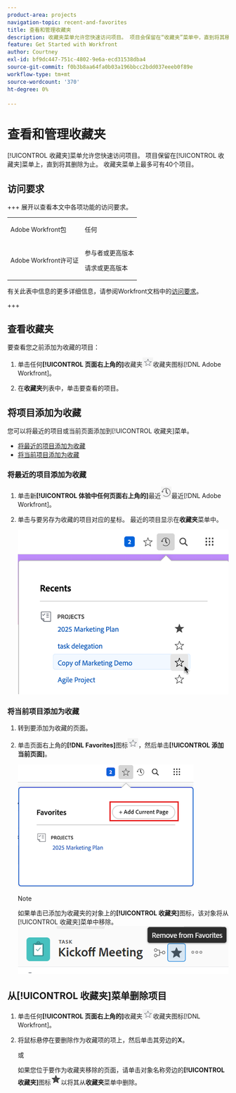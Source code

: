 ```yaml
---
product-area: projects
navigation-topic: recent-and-favorites
title: 查看和管理收藏夹
description: 收藏夹菜单允许您快速访问项目。 项目会保留在“收藏夹”菜单中，直到将其移除为止。 收藏夹菜单上最多可有40个项目。
feature: Get Started with Workfront
author: Courtney
exl-id: bf9dc447-751c-4802-9e6a-ecd31538dba4
source-git-commit: f0b3b8aa64fa0b03a196bbcc2bdd037eeeb0f89e
workflow-type: tm+mt
source-wordcount: '370'
ht-degree: 0%

---
```


# 查看和管理收藏夹

<!-- Audited: 5/2025 -->

[!UICONTROL 收藏夹]菜单允许您快速访问项目。 项目保留在[!UICONTROL 收藏夹]菜单上，直到将其删除为止。 收藏夹菜单上最多可有40个项目。

## 访问要求

+++ 展开以查看本文中各项功能的访问要求。

<table style="table-layout:auto"> 
 <col> 
 </col> 
 <col> 
 </col> 
 <tbody> 
  <tr> 
   <td role="rowheader">Adobe Workfront包</td> 
   <td> <p>任何</p> </td> 
  </tr> 
  <tr> 
   <td role="rowheader">Adobe Workfront许可证</td> 
   <td> <p>
      <p>参与者或更高版本<p>
      <p>请求或更高版本</td> 
  </tr> 
 </tbody> 
</table>

有关此表中信息的更多详细信息，请参阅Workfront文档中的[访问要求](/help/quicksilver/administration-and-setup/add-users/access-levels-and-object-permissions/access-level-requirements-in-documentation.md)。

+++

## 查看收藏夹

要查看您之前添加为收藏的项目：

1. 单击任何&#x200B;**[!UICONTROL 页面右上角的]**&#x200B;收藏夹![图标](assets/favorites-icon.png)收藏夹图标[!DNL Adobe Workfront]。

1. 在&#x200B;**收藏夹**&#x200B;列表中，单击要查看的项目。

## 将项目添加为收藏

您可以将最近的项目或当前页面添加到[!UICONTROL 收藏夹]菜单。

* [将最近的项目添加为收藏](#add-recent-items-as-a-favorite)
* [将当前项目添加为收藏](#add-the-current-item-as-a-favorite)

### 将最近的项目添加为收藏

1. 单击新&#x200B;**[!UICONTROL 体验中任何页面右上角的]**&#x200B;最近![图标](assets/recents-icon-40x43.png)最近[!DNL Adobe Workfront]。
1. 单击与要另存为收藏的项目对应的星标。 最近的项目显示在&#x200B;**收藏夹**&#x200B;菜单中。

   ![收藏最近的项目](assets/recents-section.png)

### 将当前项目添加为收藏

1. 转到要添加为收藏的页面。
1. 单击页面右上角的&#x200B;**[!DNL Favorites]**&#x200B;图标![收藏夹](assets/favorites-icon.png)，然后单击&#x200B;**[!UICONTROL 添加当前页面]**。

   ![将当前页面添加到收藏夹](assets/add-current-page.png)

   >[!NOTE]
   >
   >如果单击已添加为收藏夹的对象上的&#x200B;**[!UICONTROL 收藏夹]**&#x200B;图标，该对象将从[!UICONTROL 收藏夹]菜单中移除。\
   >![从收藏夹中删除](assets/nwe-remove-from-favorites-350x52.png)

## 从[!UICONTROL 收藏夹]菜单删除项目

1. 单击任何&#x200B;**[!UICONTROL 页面右上角的]**&#x200B;收藏夹![图标](assets/favorites-icon.png)收藏夹图标[!DNL Workfront]。

1. 将鼠标悬停在要删除作为收藏项的项上，然后单击其旁边的&#x200B;**X**。

   或

   如果您位于要作为收藏夹移除的页面，请单击对象名称旁边的&#x200B;**[!UICONTROL 收藏夹]**&#x200B;图标![收藏夹图标](assets/remove-favorite-icon.png)以将其从&#x200B;**收藏夹**&#x200B;菜单中删除。
